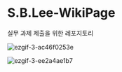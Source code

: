 # S.B.Lee-WikiPage
실무 과제 제출을 위한 레포지토리

![ezgif-3-ac46f0253e](https://github.com/sungbinlee/S.B.Lee-WikiPage/assets/52542229/6c03e4bb-874f-42c5-bdd6-672f19a24e08)

![ezgif-3-ee2a4ae1b7](https://github.com/sungbinlee/S.B.Lee-WikiPage/assets/52542229/d14f188d-14cf-447b-9337-0f99ce0bcf23)
